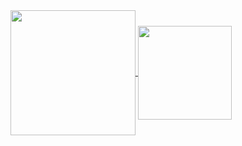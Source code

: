 <a href="https://github.com/CoTinker/github-readme-stats">
  <img height=200 align="center" src="https://github-readme-stats.vercel.app/api?username=CoTinker&hide=stars&show_icons=true&show=reviews,prs_merged&theme=cobalt" />
</a>
<a href="https://github.com/CoTinker/convoychat">
  <img height=150 align="center" src="https://github-readme-stats.vercel.app/api/top-langs?username=CoTinker&layout=compact&theme=cobalt&card_width=150" />
</a>
